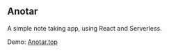 ## Anotar

A simple note taking app, using React and Serverless.

Demo: [Anotar.top](http://anotar.top)
